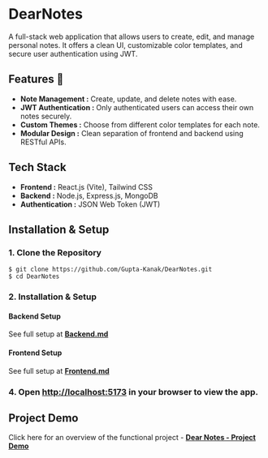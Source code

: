 # DearNotes

A full-stack web application that allows users to create, edit, and manage personal notes.  It offers a clean UI, customizable color templates, and secure user authentication using JWT.

## Features 🚀

<ul>
<li><b>Note Management :</b> Create, update, and delete notes with ease.</li>
<li><b>JWT Authentication :</b> Only authenticated users can access their own notes securely.</li>
<li><b>Custom Themes :</b> Choose from different color templates for each note.</li>
<li><b>Modular Design :</b> Clean separation of frontend and backend using RESTful APIs.</li>
</ul>

## Tech Stack

<ul>
  <li><b>Frontend :</b> React.js (Vite), Tailwind CSS</li>
  <li><b>Backend :</b> Node.js, Express.js, MongoDB</li>
  <li><b>Authentication :</b> JSON Web Token (JWT)</li>
</ul>

## Installation & Setup

### 1. Clone the Repository
   
```
$ git clone https://github.com/Gupta-Kanak/DearNotes.git
$ cd DearNotes
```
### 2. Installation & Setup

#### Backend Setup
See full setup at [**Backend.md**](./dnbackend/README.md)

#### Frontend Setup
See full setup at [**Frontend.md**](./dnfrontend/README.md)

### 4. Open [http://localhost:5173](http://localhost:5173) in your browser to view the app.

## Project Demo

Click here for an overview of the functional project - 
[**Dear Notes - Project Demo**](./Live%20Project.mp4)
